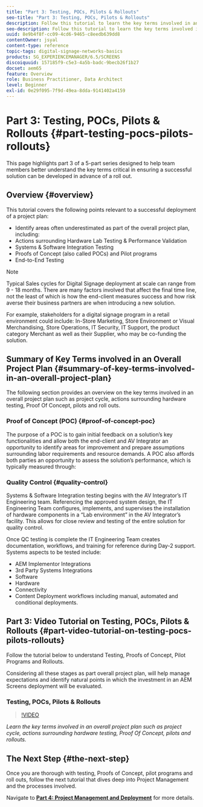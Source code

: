```yaml
---
title: "Part 3: Testing, POCs, Pilots & Rollouts"
seo-title: "Part 3: Testing, POCs, Pilots & Rollouts"
description: Follow this tutorial to learn the key terms involved in an overall project plan such as project cycle, actions surrounding hardware testing, Proof Of Concept, pilots and rollouts.
seo-description: Follow this tutorial to learn the key terms involved in an overall project plan such as project cycle, actions surrounding hardware testing, Proof Of Concept, pilots and rollouts.
uuid: 8e9b4f8f-cc09-4cd6-9465-c8eedb639dd8
contentOwner: jsyal
content-type: reference
topic-tags: digital-signage-networks-basics
products: SG_EXPERIENCEMANAGER/6.5/SCREENS
discoiquuid: 157185f9-c5e3-4a5b-badc-9becb26f1b27
docset: aem65
feature: Overview
role: Business Practitioner, Data Architect
level: Beginner
exl-id: 0e29f095-7f9d-49ea-8dda-9141402a4159
---
```

# Part 3: Testing, POCs, Pilots & Rollouts {#part-testing-pocs-pilots-rollouts}

This page highlights part 3 of a 5-part series designed to help team members better understand the key terms critical in ensuring a successful solution can be developed in advance of a roll out.

## Overview {#overview}

This tutorial covers the following points relevant to a successful deployment of a project plan:

* Identify areas often underestimated as part of the overall project plan, including:
* Actions surrounding Hardware Lab Testing & Performance Validation
* Systems & Software Integration Testing
* Proofs of Concept (also called POCs) and Pilot programs
* End-to-End Testing

>[!NOTE]
>
>Typical Sales cycles for Digital Signage deployment at scale can range from 9 - 18 months. There are many factors involved that affect the final time line, not the least of which is how the end-client measures success and how risk averse their business partners are when introducing a new solution.

For example, stakeholders for a digital signage program in a retail environment could include: In-Store Marketing, Store Environment or Visual Merchandising, Store Operations, IT Security, IT Support, the product category Merchant as well as their Supplier, who may be co-funding the solution.

## Summary of Key Terms involved in an Overall Project Plan {#summary-of-key-terms-involved-in-an-overall-project-plan}

The following section provides an overview on the key terms involved in an overall project plan such as project cycle, actions surrounding hardware testing, Proof Of Concept, pilots and roll outs.

### Proof of Concept (POC) {#proof-of-concept-poc}

The purpose of a POC is to gain initial feedback on a solution’s key functionalities and allow both the end-client and AV Integrator an opportunity to identify areas for improvement and prepare assumptions surrounding labor requirements and resource demands. A POC also affords both parties an opportunity to assess the solution’s performance, which is typically measured through:

### Quality Control {#quality-control}

Systems & Software Integration testing begins with the AV Integrator’s IT Engineering team. Referencing the approved system design, the IT Engineering Team configures, implements, and supervises the installation of hardware components in a “Lab environment” in the AV Integrator’s facility. This allows for close review and testing of the entire solution for quality control.

Once QC testing is complete the IT Engineering Team creates documentation, workflows, and training for reference during Day-2 support. Systems aspects to be tested include:

* AEM Implementor Integrations
* 3rd Party Systems Integrations
* Software
* Hardware
* Connectivity
* Content Deployment workflows including manual, automated and conditional deployments.

## Part 3: Video Tutorial on Testing, POCs, Pilots & Rollouts {#part-video-tutorial-on-testing-pocs-pilots-rollouts}

Follow the tutorial below to understand Testing, Proofs of Concept, Pilot Programs and Rollouts.

Considering all these stages as part overall project plan, will help manage expectations and identify natural points in which the investment in an AEM Screens deployment will be evaluated.

### Testing, POCs, Pilots & Rollouts

>[!VIDEO](https://video.tv.adobe.com/v/28405)

*Learn the key terms involved in an overall project plan such as project cycle, actions surrounding hardware testing, Proof Of Concept, pilots and rollouts.*

## The Next Step {#the-next-step}

Once you are thorough with testing, Proofs of Concept, pilot programs and roll outs, follow the next tutorial that dives deep into Project Management and the processes involved.

Navigate to **[Part 4: Project Management and Deployment](project-management-and-deployment.md)** for more details.
